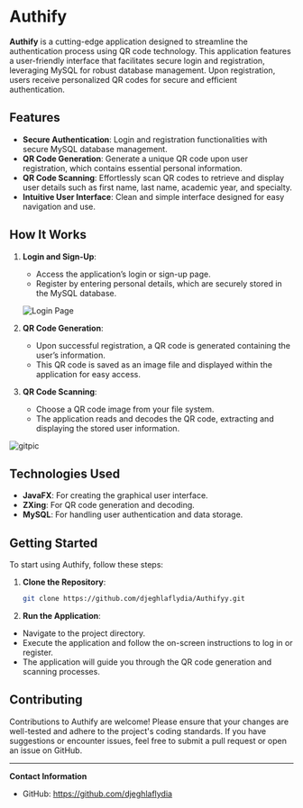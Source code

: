 # Authify

**Authify** is a cutting-edge application designed to streamline the authentication process using QR code technology. This application features a user-friendly interface that facilitates secure login and registration, leveraging MySQL for robust database management. Upon registration, users receive personalized QR codes for secure and efficient authentication.

## Features

- **Secure Authentication**: Login and registration functionalities with secure MySQL database management.
- **QR Code Generation**: Generate a unique QR code upon user registration, which contains essential personal information.
- **QR Code Scanning**: Effortlessly scan QR codes to retrieve and display user details such as first name, last name, academic year, and specialty.
- **Intuitive User Interface**: Clean and simple interface designed for easy navigation and use.

## How It Works

1. **Login and Sign-Up**:
   - Access the application’s login or sign-up page.
   - Register by entering personal details, which are securely stored in the MySQL database.

   ![Login Page](https://github.com/user-attachments/assets/67951f47-8893-4f37-beda-e59a1a44de8a)

2. **QR Code Generation**:
   - Upon successful registration, a QR code is generated containing the user’s information.
   - This QR code is saved as an image file and displayed within the application for easy access.

3. **QR Code Scanning**:
   - Choose a QR code image from your file system.
   - The application reads and decodes the QR code, extracting and displaying the stored user information.

![gitpic](https://github.com/user-attachments/assets/ad9ef691-2cc1-477b-81e2-4a7863f0055e)

## Technologies Used

- **JavaFX**: For creating the graphical user interface.
- **ZXing**: For QR code generation and decoding.
- **MySQL**: For handling user authentication and data storage.

## Getting Started

To start using Authify, follow these steps:

1. **Clone the Repository**:

   ```bash
   git clone https://github.com/djeghlaflydia/Authifyy.git
   
2. **Run the Application**:

- Navigate to the project directory.
- Execute the application and follow the on-screen instructions to log in or register.
- The application will guide you through the QR code generation and scanning processes.
  
## Contributing
Contributions to Authify are welcome! Please ensure that your changes are well-tested and adhere to the project's coding standards. If you have suggestions or encounter issues, feel free to submit a pull request or open an issue on GitHub.

---

**Contact Information**
- GitHub: https://github.com/djeghlaflydia
